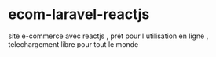 # ecom-laravel-reactjs
site e-commerce avec reactjs , prêt pour l'utilisation en ligne , telechargement libre pour tout le monde 
